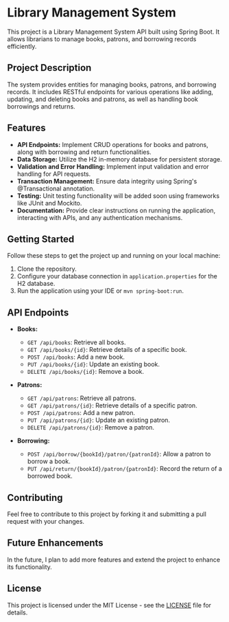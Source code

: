 # Library Management System

This project is a Library Management System API built using Spring Boot. It allows librarians to manage books, patrons, and borrowing records efficiently.

## Project Description

The system provides entities for managing books, patrons, and borrowing records. It includes RESTful endpoints for various operations like adding, updating, and deleting books and patrons, as well as handling book borrowings and returns.

## Features

- **API Endpoints:** Implement CRUD operations for books and patrons, along with borrowing and return functionalities.
- **Data Storage:** Utilize the H2 in-memory database for persistent storage.
- **Validation and Error Handling:** Implement input validation and error handling for API requests.
- **Transaction Management:** Ensure data integrity using Spring's @Transactional annotation.
- **Testing:** Unit testing functionality will be added soon using frameworks like JUnit and Mockito.
- **Documentation:** Provide clear instructions on running the application, interacting with APIs, and any authentication mechanisms.

## Getting Started

Follow these steps to get the project up and running on your local machine:

1. Clone the repository.
2. Configure your database connection in `application.properties` for the H2 database.
3. Run the application using your IDE or `mvn spring-boot:run`.

## API Endpoints

- **Books:**
  - `GET /api/books`: Retrieve all books.
  - `GET /api/books/{id}`: Retrieve details of a specific book.
  - `POST /api/books`: Add a new book.
  - `PUT /api/books/{id}`: Update an existing book.
  - `DELETE /api/books/{id}`: Remove a book.

- **Patrons:**
  - `GET /api/patrons`: Retrieve all patrons.
  - `GET /api/patrons/{id}`: Retrieve details of a specific patron.
  - `POST /api/patrons`: Add a new patron.
  - `PUT /api/patrons/{id}`: Update an existing patron.
  - `DELETE /api/patrons/{id}`: Remove a patron.

- **Borrowing:**
  - `POST /api/borrow/{bookId}/patron/{patronId}`: Allow a patron to borrow a book.
  - `PUT /api/return/{bookId}/patron/{patronId}`: Record the return of a borrowed book.

## Contributing

Feel free to contribute to this project by forking it and submitting a pull request with your changes.

## Future Enhancements

In the future, I plan to add more features and extend the project to enhance its functionality.


## License

This project is licensed under the MIT License - see the [LICENSE](LICENSE.md) file for details.
